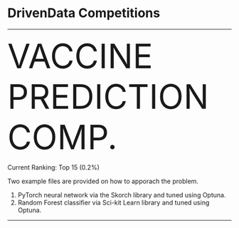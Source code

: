 # DrivenData Competitions

<hr></hr>
<span style="font-size:75;">VACCINE PREDICTION COMP.</span>

Current Ranking: Top 15 (0.2%)

Two example files are provided on how to apporach the problem.
1. PyTorch neural network via the Skorch library and tuned using Optuna.
2. Random Forest classifier via Sci-kit Learn library and tuned using Optuna.

<hr></hr>
